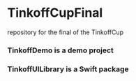 # TinkoffCupFinal
repository for the final of the TinkoffCup

### TinkoffDemo is a demo project
### TinkoffUILibrary is a Swift package
